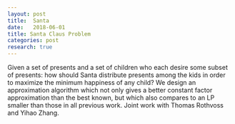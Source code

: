 ```yaml
---
layout: post
title:  Santa
date:   2018-06-01
title: Santa Claus Problem
categories: post
research: true
---
```


Given a set of presents and a set of children who each desire some subset of presents: how should Santa distribute presents among the kids in order to maximize the minimum happiness of any child? We design an approximation algorithm which not only gives a better constant factor approximation than the best known, but which also compares to an LP smaller than those in all previous work.
Joint work with Thomas Rothvoss and Yihao Zhang.
